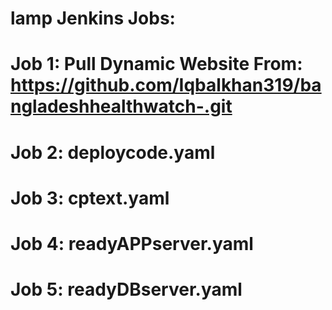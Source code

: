 # lamp Jenkins Jobs:

# Job 1: Pull Dynamic Website From: https://github.com/Iqbalkhan319/bangladeshhealthwatch-.git

# Job 2: deploycode.yaml

# Job 3: cptext.yaml

# Job 4: readyAPPserver.yaml

# Job 5: readyDBserver.yaml
